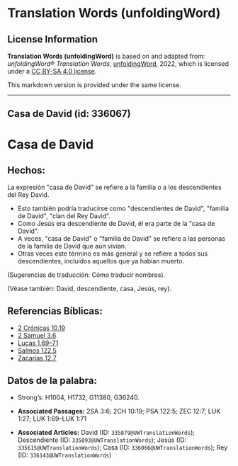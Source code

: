 # Translation Words (unfoldingWord)

## License Information

**Translation Words (unfoldingWord)** is based on and adapted from: _unfoldingWord® Translation Words_, [unfoldingWord](https://unfoldingword.org/utw), 2022, which is licensed under a [CC BY-SA 4.0 license](https://creativecommons.org/licenses/by-sa/4.0/legalcode.en).

This markdown version is provided under the same license.



--------------------------------

## Casa de David (id: 336067)

Casa de David
=============

Hechos:
-------

La expresión "casa de David" se refiere a la familia o a los descendientes del Rey David.

* Esto también podría traducirse como "descendientes de David", "familia de David", "clan del Rey David".
* Como Jesús era descendiente de David, él era parte de la "casa de David".
* A veces, "casa de David" o "familia de David" se refiere a las personas de la familia de David que aún vivían.
* Otras veces este término es más general y se refiere a todos sus descendientes, incluidos aquellos que ya habían muerto.

(Sugerencias de traducción: Cómo traducir nombres).

(Véase también: David, descendiente, casa, Jesús, rey).

Referencias Bíblicas:
---------------------

* [2 Crónicas 10\.19](https://ref.ly/2Chr10:19)
* [2 Samuel 3\.6](https://ref.ly/2Sam3:6)
* [Lucas 1\.69–71](https://ref.ly/Luke1:69-Luke1:71)
* [Salmos 122\.5](https://ref.ly/Ps122:5)
* [Zacarías 12\.7](https://ref.ly/Zech12:7)

Datos de la palabra:
--------------------

* Strong’s: H1004, H1732, G11380, G36240\.

* **Associated Passages:** 2SA 3:6; 2CH 10:19; PSA 122:5; ZEC 12:7; LUK 1:27; LUK 1:69–LUK 1:71
* **Associated Articles:** David (ID: `335879@UWTranslationWords`); Descendiente (ID: `335893@UWTranslationWords`); Jesús (ID: `335615@UWTranslationWords`); Casa (ID: `336066@UWTranslationWords`); Rey (ID: `336143@UWTranslationWords`)

